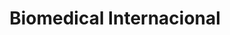 ---
title: "Biomedical Internacional"
url: /cochabamba/biomedical-internacional/
shop: suministros médicos
---